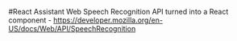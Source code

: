 #React Assistant
Web Speech Recognition API turned into a React component - https://developer.mozilla.org/en-US/docs/Web/API/SpeechRecognition
